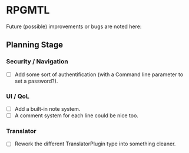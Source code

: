 # RPGMTL  
Future (possible) improvements or bugs are noted here:  
  
## Planning Stage  
  
### Security / Navigation  
- [ ] Add some sort of authentification (with a Command line parameter to set a password?).  
  
### UI / QoL  
  
- [ ] Add a built-in note system.  
- [ ] A comment system for each line could be nice too.  
  
### Translator
  
- [ ] Rework the different TranslatorPlugin type into something cleaner.  
  
  
